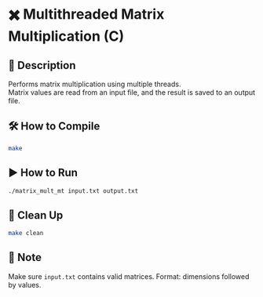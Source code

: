 # ✖️ Multithreaded Matrix Multiplication (C)

## 🧠 Description
Performs matrix multiplication using multiple threads.  
Matrix values are read from an input file, and the result is saved to an output file.

## 🛠️ How to Compile
```bash
make
```

## ▶️ How to Run
```bash
./matrix_mult_mt input.txt output.txt
```

## 🧹 Clean Up
```bash
make clean
```

## 📝 Note
Make sure `input.txt` contains valid matrices. Format: dimensions followed by values.
